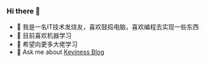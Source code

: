 ### Hi there 👋

- 🔭 我是一名IT技术发烧友，喜欢鼓捣电脑，喜欢编程去实现一些东西
- 🌱 目前喜欢机器学习
- 👯 希望向更多大佬学习
- 💬 Ask me about [Keviness Blog](https://keviness.top)

